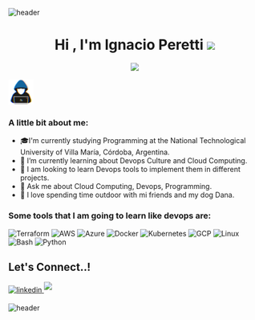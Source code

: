 ![header](https://capsule-render.vercel.app/api?type=waving&color=gradient&text=Hello%20World!&height=100&section=header&fontColor=d6ace6)
<h1 align="center"><b>Hi , I'm Ignacio Peretti </b><img src="https://media.giphy.com/media/hvRJCLFzcasrR4ia7z/giphy.gif" width="35"></h1>
<!--  -->
<p align="center">

<p align="center">
  <a align="center" href="https://github.com/DenverCoder1/readme-typing-svg"><img src="https://readme-typing-svg.herokuapp.com?&font=IBM+Plex+Sans&color=F72EE2&size=25&lines=Welcome+to+my+GitHub+Profile!;I'm+from+Villa María,+Córdoba,+Argentina" /></a>
</p>

</a><picture><img src = "https://github.com/0xAbdulKhalid/0xAbdulKhalid/raw/main/assets/mdImages/about_me.gif" width = 50px></picture>

###  A little bit about me:
- 🎓I'm currently studying Programming at the National Technological University of Villa María, Córdoba, Argentina.
- 🌱 I’m currently learning about Devops Culture and Cloud Computing.
- 👯 I am looking to learn Devops tools to implement them in different projects.
- 💬 Ask me about Cloud Computing, Devops, Programming.
- 🔭 I love spending time outdoor with mi friends and my dog Dana.
### Some tools that I am going to learn like devops are:

![Terraform](https://img.shields.io/badge/-Terraform-623CE4?style=flat-square&logo=terraform&logoColor=white)
![AWS](https://img.shields.io/badge/-AWS-232F3E?style=flat-square&logo=amazon-aws&logoColor=white)
![Azure](https://img.shields.io/badge/-Azure-0089D6?style=flat-square&logo=microsoft-azure&logoColor=white)
![Docker](https://img.shields.io/badge/-Docker-2496ED?style=flat-square&logo=docker&logoColor=white)
![Kubernetes](https://img.shields.io/badge/-Kubernetes-326CE5?style=flat-square&logo=kubernetes&logoColor=white)
![GCP](https://img.shields.io/badge/-GCP-4285F4?style=flat-square&logo=google-cloud&logoColor=white)
![Linux](https://img.shields.io/badge/-Linux-FCC624?style=flat-square&logo=linux&logoColor=white)
![Bash](https://img.shields.io/badge/-Bash-4EAA25?style=flat-square&logo=gnu-bash&logoColor=white)
![Python](https://img.shields.io/badge/-Python-3776AB?style=flat-square&logo=python&logoColor=white)

## <b> Let's Connect..!</b><img src="" width ="80">
<a href="https://linkedin.com/in/ignacioperetti" target="_blank">
<img src="https://img.shields.io/badge/linkedin:  ignacioperetti-%2300acee.svg?color=405DE6&style=for-the-badge&logo=linkedin&logoColor=white" alt=linkedin style="margin-bottom: 5px;"/>

<a href="ignacioperetti11@gmail.com" target="_blank">
<img src="https://img.shields.io/badge/gmail:  ignacioperetti11@gmail.com-%23EA4335.svg?style=for-the-badge&logo=gmail&logoColor=white" t=mail style="margin-bottom: 5px;" />
</a>




![header](https://capsule-render.vercel.app/api?type=waving&color=gradient&height=100&section=footer)
